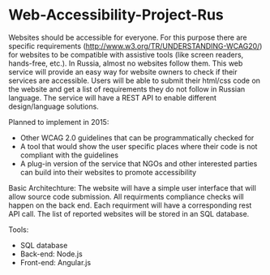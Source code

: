 Web-Accessibility-Project-Rus
=============================

Websites should be accessible for everyone. For this purpose there are specific requirements (http://www.w3.org/TR/UNDERSTANDING-WCAG20/) for websites to be compatible with assistive tools (like screen readers, hands-free, etc.). In Russia, almost no websites follow them.
This web service will provide an easy way for website owners to check if their services are accessible. Users will be able to submit their html/css code on the website and get a list of requirements they do not follow in Russian language. The service will have a REST API to enable different design/language solutions.

Planned to implement in 2015:
- Other WCAG 2.0 guidelines that can be programmatically checked for
- A tool that would show the user specific places where their code is not compliant with the guidelines
- A plug-in version of the service that NGOs and other interested parties can build into their websites to promote accessibility

Basic Architechture:
The website will have a simple user interface that will allow source code submission. All requirments compliance checks will happen on the back end. Each requirment will have a corresponding rest API call. The list of reported websites will be stored in an SQL database.

Tools:
- SQL database
- Back-end: Node.js
- Front-end: Angular.js
